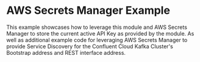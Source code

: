 # AWS Secrets Manager Example

This example showcases how to leverage this module and AWS Secrets Manager to store the current active API Key as provided by the module.
As well as additional example code for leveraging AWS Secrets Manager to provide Service Discovery for the Confluent Cloud Kafka Cluster's Bootstrap address and REST interface address.